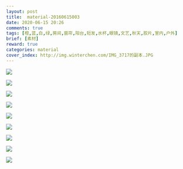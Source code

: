 ```yaml
---
layout: post
title:  material-20160615003
date: 2020-06-15 20:26
comments: true
tags: [橙,蓝,白,绿,房间,窗帘,阳台,短发,水杯,眼镜,文艺,秋天,胶片,室内,户外]
brief: [素材]
reward: true
categories: material
cover_index: http://img.winterchen.com/IMG_3717的副本.JPG
---
```



![](http://img.winterchen.com/IMG_3717.JPG)



![](http://img.winterchen.com/IMG_3716.JPG)



![](http://img.winterchen.com/IMG_3715.JPG)



![](http://img.winterchen.com/IMG_3714.JPG)



![](http://img.winterchen.com/IMG_3713.JPG)


![](http://img.winterchen.com/IMG_3712.JPG)


![](http://img.winterchen.com/IMG_3711.JPG)


![](http://img.winterchen.com/IMG_3710.JPG)


![](http://img.winterchen.com/IMG_3709.JPG)


